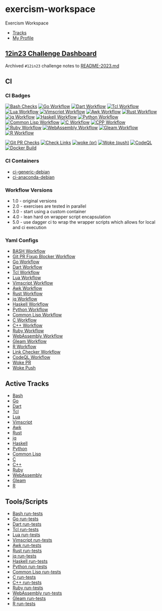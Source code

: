 # exercism-workspace

Exercism Workspace

- [Tracks](https://exercism.org/docs/tracks)
- [My Profile](https://exercism.org/profiles/vpayno)

## [12in23 Challenge Dashboard](https://exercism.org/challenges/12in23)

Archived `#12in23` challenge notes to [README-2023.md](./README-2023.md)

## CI

### CI Badges

[![Bash Checks](https://github.com/vpayno/exercism-workspace/actions/workflows/bash.yml/badge.svg)](https://github.com/vpayno/exercism-workspace/actions/workflows/bash.yml)
[![Go Workflow](https://github.com/vpayno/exercism-workspace/actions/workflows/go.yml/badge.svg)](https://github.com/vpayno/exercism-workspace/actions/workflows/go.yml)
[![Dart Workflow](https://github.com/vpayno/exercism-workspace/actions/workflows/dart.yml/badge.svg)](https://github.com/vpayno/exercism-workspace/actions/workflows/dart.yml)
[![Tcl Workflow](https://github.com/vpayno/exercism-workspace/actions/workflows/tcl.yml/badge.svg)](https://github.com/vpayno/exercism-workspace/actions/workflows/tcl.yml)
[![Lua Workflow](https://github.com/vpayno/exercism-workspace/actions/workflows/lua.yml/badge.svg)](https://github.com/vpayno/exercism-workspace/actions/workflows/lua.yml)
[![Vimscript Workflow](https://github.com/vpayno/exercism-workspace/actions/workflows/vimscript.yml/badge.svg)](https://github.com/vpayno/exercism-workspace/actions/workflows/vimscript.yml)
[![Awk Workflow](https://github.com/vpayno/exercism-workspace/actions/workflows/awk.yml/badge.svg)](https://github.com/vpayno/exercism-workspace/actions/workflows/awk.yml)
[![Rust Workflow](https://github.com/vpayno/exercism-workspace/actions/workflows/rust.yml/badge.svg)](https://github.com/vpayno/exercism-workspace/actions/workflows/rust.yml)
[![jq Workflow](https://github.com/vpayno/exercism-workspace/actions/workflows/jq.yml/badge.svg)](https://github.com/vpayno/exercism-workspace/actions/workflows/jq.yml)
[![Haskell Workflow](https://github.com/vpayno/exercism-workspace/actions/workflows/haskell.yml/badge.svg)](https://github.com/vpayno/exercism-workspace/actions/workflows/haskell.yml)
[![Python Workflow](https://github.com/vpayno/exercism-workspace/actions/workflows/python.yml/badge.svg)](https://github.com/vpayno/exercism-workspace/actions/workflows/python.yml)
[![Common Lisp Workflow](https://github.com/vpayno/exercism-workspace/actions/workflows/common-lisp.yml/badge.svg)](https://github.com/vpayno/exercism-workspace/actions/workflows/common-lisp.yml)
[![C Workflow](https://github.com/vpayno/exercism-workspace/actions/workflows/c.yml/badge.svg)](https://github.com/vpayno/exercism-workspace/actions/workflows/c.yml)
[![CPP Workflow](https://github.com/vpayno/exercism-workspace/actions/workflows/cpp.yml/badge.svg)](https://github.com/vpayno/exercism-workspace/actions/workflows/cpp.yml)
[![Ruby Workflow](https://github.com/vpayno/exercism-workspace/actions/workflows/ruby.yml/badge.svg)](https://github.com/vpayno/exercism-workspace/actions/workflows/ruby.yml)
[![WebAssembly Workflow](https://github.com/vpayno/exercism-workspace/actions/workflows/wasm.yml/badge.svg)](https://github.com/vpayno/exercism-workspace/actions/workflows/wasm.yml)
[![Gleam Workflow](https://github.com/vpayno/exercism-workspace/actions/workflows/gleam.yml/badge.svg)](https://github.com/vpayno/exercism-workspace/actions/workflows/gleam.yml)
[![R Workflow](https://github.com/vpayno/exercism-workspace/actions/workflows/r.yml/badge.svg)](https://github.com/vpayno/exercism-workspace/actions/workflows/r.yml)

[![Git PR Checks](https://github.com/vpayno/exercism-workspace/actions/workflows/git-pr.yml/badge.svg)](https://github.com/vpayno/exercism-workspace/actions/workflows/git-pr.yml)
[![Check Links](https://github.com/vpayno/exercism-workspace/actions/workflows/links.yml/badge.svg)](https://github.com/vpayno/exercism-workspace/actions/workflows/links.yml)
[![woke (pr)](https://github.com/vpayno/exercism-workspace/actions/workflows/woke-pr.yml/badge.svg)](https://github.com/vpayno/exercism-workspace/actions/workflows/woke-pr.yml)
[![Woke (push)](https://github.com/vpayno/exercism-workspace/actions/workflows/woke-push.yml/badge.svg)](https://github.com/vpayno/exercism-workspace/actions/workflows/woke-push.yml)
[![CodeQL](https://github.com/vpayno/exercism-workspace/actions/workflows/codeql-analysis.yml/badge.svg)](https://github.com/vpayno/exercism-workspace/actions/workflows/codeql-analysis.yml)
[![Docker Build](https://github.com/vpayno/exercism-workspace/actions/workflows/docker-build.yml/badge.svg)](https://github.com/vpayno/exercism-workspace/actions/workflows/docker-build.yml)

### CI Containers

- [ci-generic-debian](https://hub.docker.com/r/vpayno/ci-generic-debian/tags)
- [ci-anaconda-debian](https://hub.docker.com/r/vpayno/ci-anaconda-debian/tags)

### Workflow Versions

- 1.0 - original versions
- 2.0 - exercises are tested in parallel
- 3.0 - start using a custom container
- 4.0 - lean hard on wrapper script encapsulation
- 5.0 - use dagger ci to wrap the wrapper scripts which allows for local and ci execution

### Yaml Configs

- [BASH Workflow](.github/workflows/bash.yml)
- [Git PR Fixup Blocker Workflow](.github/workflows/git.yml)
- [Go Workflow](.github/workflows/go.yml)
- [Dart Workflow](.github/workflows/dart.yml)
- [Tcl Workflow](.github/workflows/tcl.yml)
- [Lua Workflow](.github/workflows/lua.yml)
- [Vimscript Workflow](.github/workflows/vimscript.yml)
- [Awk Workflow](.github/workflows/awk.yml)
- [Rust Workflow](.github/workflows/rust.yml)
- [jq Workflow](.github/workflows/jq.yml)
- [Haskell Workflow](.github/workflows/haskell.yml)
- [Python Workflow](.github/workflows/python.yml)
- [Common Lisp Workflow](.github/workflows/common-lisp.yml)
- [C Workflow](.github/workflows/c.yml)
- [C++ Workflow](.github/workflows/cpp.yml)
- [Ruby Workflow](.github/workflows/ruby.yml)
- [WebAssembly Workflow](.github/workflows/wasm.yml)
- [Gleam Workflow](.github/workflows/gleam.yml)
- [R Workflow](.github/workflows/r.yml)
- [Link Checker Workflow](.github/workflows/links.yml)
- [CodeQL Workflow](.github/workflows/codeql-analysis.yml)
- [Woke PR](.github/workflows/woke-pr.yml)
- [Woke Push](.github/workflows/woke-push.yml)

## Active Tracks

- [Bash](bash/README.md)
- [Go](go/README.md)
- [Dart](dart/README.md)
- [Tcl](tcl/README.md)
- [Lua](lua/README.md)
- [Vimscript](vimscript/README.md)
- [Awk](awk/README.md)
- [Rust](rust/README.md)
- [jq](jq/README.md)
- [Haskell](haskell/README.md)
- [Python](python/README.md)
- [Common Lisp](common-lisp/README.md)
- [C](c/README.md)
- [C++](cpp/README.md)
- [Ruby](ruby/README.md)
- [WebAssembly](wasm/README.md)
- [Gleam](gleam/README.md)
- [R](r/README.md)

## Tools/Scripts

- [Bash run-tests](./bash/run-tests)
- [Go run-tests](./go/run-tests)
- [Dart run-tests](./dart/run-tests)
- [Tcl run-tests](./tcl/run-tests)
- [Lua run-tests](./lua/run-tests)
- [Vimscript run-tests](./vimscript/run-tests)
- [Awk run-tests](./awk/run-tests)
- [Rust run-tests](./rust/run-tests)
- [jq run-tests](./jq/run-tests)
- [Haskell run-tests](./haskell/run-tests)
- [Python run-tests](./python/run-tests)
- [Common Lisp run-tests](./common-lisp/run-tests)
- [C run-tests](./c/run-tests)
- [C++ run-tests](./cpp/run-tests)
- [Ruby run-tests](./ruby/run-tests)
- [WebAssembly run-tests](./wasm/run-tests)
- [Gleam run-tests](./gleam/run-tests)
- [R run-tests](./r/run-tests)
